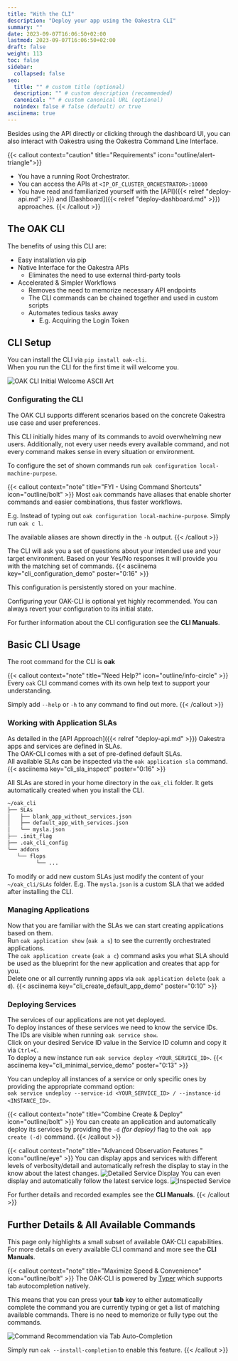 ```yaml
---
title: "With the CLI"
description: "Deploy your app using the Oakestra CLI"
summary: ""
date: 2023-09-07T16:06:50+02:00
lastmod: 2023-09-07T16:06:50+02:00
draft: false
weight: 113
toc: false
sidebar:
  collapsed: false
seo:
  title: "" # custom title (optional)
  description: "" # custom description (recommended)
  canonical: "" # custom canonical URL (optional)
  noindex: false # false (default) or true
asciinema: true
---
```


Besides using the API directly or clicking through the dashboard UI, you can also interact with Oakestra using the Oakestra Command Line Interface.

{{< callout context="caution" title="Requirements" icon="outline/alert-triangle">}}
  - You have a running Root Orchestrator.
  - You can access the APIs at `<IP_OF_CLUSTER_ORCHESTRATOR>:10000`
  - You have read and familiarized yourself with the [API]({{< relref "deploy-api.md" >}}) and [Dashboard]({{< relref "deploy-dashboard.md" >}}) approaches.
{{< /callout >}}


## The OAK CLI
The benefits of using this CLI are:
- Easy installation via pip
- Native Interface for the Oakestra APIs
  - Eliminates the need to use external third-party tools
- Accelerated & Simpler Workflows
  - Removes the need to memorize necessary API endpoints
  - The CLI commands can be chained together and used in custom scripts
  - Automates tedious tasks away
    - E.g. Acquiring the Login Token
  


## CLI Setup
You can install the CLI via `pip install oak-cli`. <br>
When you run the CLI for the first time it will welcome you.

![OAK CLI Initial Welcome ASCII Art](./cli-images/welcome-message.png)


### Configurating the CLI
The OAK CLI supports different scenarios based on the concrete Oakestra use case and user preferences.

This CLI initially hides many of its commands to avoid overwhelming new users.
Additionally, not every user needs every available command, and not every command makes sense in every situation or environment.

To configure the set of shown commands run `oak configuration local-machine-purpose`.

{{< callout context="note" title="FYI - Using Command Shortcuts" icon="outline/bolt" >}}
  Most `oak` commands have aliases that enable shorter commands and easier combinations, thus faster workflows.

  E.g. Instead of typing out `oak configuration local-machine-purpose`.
  Simply run `oak c l`.

  The available aliases are shown directly in the `-h` output.
{{< /callout >}}

The CLI will ask you a set of questions about your intended use and your target environment.
Based on your Yes/No responses it will provide you with the matching set of commands.
{{< asciinema key="cli_configuration_demo" poster="0:16" >}}

This configuration is persistently stored on your machine.

Configuring your OAK-CLI is optional yet highly recommended.
You can always revert your configuration to its initial state.

For further information about the CLI configuration see the **CLI Manuals**.


## Basic CLI Usage
The root command for the CLI is **oak**

{{< callout context="note" title="Need Help?" icon="outline/info-circle" >}}
  Every `oak` CLI command comes with its own help text to support your understanding.

  Simply add `--help` or `-h` to any command to find out more.
{{< /callout >}}


### Working with Application SLAs
As detailed in the [API Approach]({{< relref "deploy-api.md" >}}) Oakestra apps and services are defined in SLAs.<br>
The OAK-CLI comes with a set of pre-defined default SLAs.<br>
All available SLAs can be inspected via the `oak application sla` command.
{{< asciinema key="cli_sla_inspect" poster="0:16" >}}

All SLAs are stored in your home directory in the `oak_cli` folder.
It gets automatically created when you install the CLI.

```bash {frame="none"}
~/oak_cli
├── SLAs
│   ├── blank_app_without_services.json
│   ├── default_app_with_services.json
│   └── mysla.json
├── .init_flag
├── .oak_cli_config
└── addons
   └── flops
         └── ...
```

To modify or add new custom SLAs just modify the content of your `~/oak_cli/SLAs` folder.
E.g. The `mysla.json` is a custom SLA that we added after installing the CLI.


### Managing Applications
Now that you are familiar with the SLAs we can start creating applications based on them.<br>
Run `oak application show` (`oak a s`) to see the currently orchestrated applications.<br>
The `oak application create` (`oak a c`) command asks you what SLA should be used as the blueprint for the new application and creates that app for you.<br>
Delete one or all currently running apps via `oak application delete` (`oak a d`).
{{< asciinema key="cli_create_default_app_demo" poster="0:10" >}}


### Deploying Services
The services of our applications are not yet deployed.<br>
To deploy instances of these services we need to know the service IDs.<br>
The IDs are visible when running `oak service show`.<br>
Click on your desired Service ID value in the Service ID column and copy it via `Ctrl+C`.<br>
To deploy a new instance run `oak service deploy <YOUR_SERVICE_ID>`.
{{< asciinema key="cli_minimal_service_demo" poster="0:13" >}}

You can undeploy all instances of a service or only specific ones by providing the appropriate command option: <br>
`oak service undeploy --service-id <YOUR_SERVICE_ID> / --instance-id <INSTANCE_ID>`.

{{< callout context="note" title="Combine Create & Deploy" icon="outline/bolt" >}}
  You can create an application and automatically deploy its services by providing the `-d` *(for deploy)* flag to the `oak app create (-d)` command. 
{{< /callout >}}

{{< callout context="note" title="Advanced Observation Features " icon="outline/eye" >}}
  You can display apps and services with different levels of verbosity/detail and automatically refresh the display to stay in the know about the latest changes.
  ![Detailed Service Display](./cli-images/detailed_service_display.png)
  You can even display and automatically follow the latest service logs.
  ![Inspected Service](./cli-images/inspect_service.png)

  For further details and recorded examples see the **CLI Manuals**.
{{< /callout >}}


## Further Details & All Available Commands
This page only highlights a small subset of available OAK-CLI capabilities.<br>
For more details on every available CLI command and more see the **CLI Manuals**.

{{< callout context="note" title="Maximize Speed & Convenience" icon="outline/bolt" >}}
  The OAK-CLI is powered by [Typer](https://github.com/fastapi/typer) which supports tab autocompletion natively.

  This means that you can press your **tab** key to either automatically complete the command you are currently typing or get a list of matching available commands.
  There is no need to memorize or fully type out the commands.

  ![Command Recommendation via Tab Auto-Completion](./cli-images/autocomplete.png)

  Simply run `oak --install-completion` to enable this feature.
{{< /callout >}}
